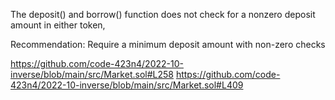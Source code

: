 The deposit() and borrow() function does not check for a nonzero deposit amount in either token,

Recommendation: Require a minimum deposit amount with non-zero checks


https://github.com/code-423n4/2022-10-inverse/blob/main/src/Market.sol#L258
https://github.com/code-423n4/2022-10-inverse/blob/main/src/Market.sol#L409